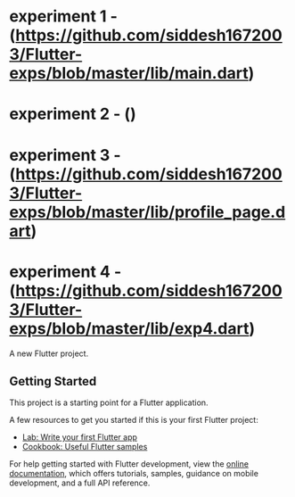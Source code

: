 # experiment 1 - (https://github.com/siddesh1672003/Flutter-exps/blob/master/lib/main.dart)
# experiment 2 - ()
# experiment 3 - (https://github.com/siddesh1672003/Flutter-exps/blob/master/lib/profile_page.dart)
# experiment 4 - (https://github.com/siddesh1672003/Flutter-exps/blob/master/lib/exp4.dart)
A new Flutter project.

## Getting Started

This project is a starting point for a Flutter application.

A few resources to get you started if this is your first Flutter project:

- [Lab: Write your first Flutter app](https://docs.flutter.dev/get-started/codelab)
- [Cookbook: Useful Flutter samples](https://docs.flutter.dev/cookbook)

For help getting started with Flutter development, view the
[online documentation](https://docs.flutter.dev/), which offers tutorials,
samples, guidance on mobile development, and a full API reference.
